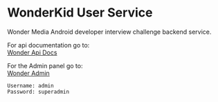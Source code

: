 # WonderKid User Service
Wonder Media Android developer interview challenge backend service.

For api documentation go to:<br/>
[Wonder Api Docs](https://paulodhiambo944.pythonanywhere.com/docs)</br>

For the Admin panel go to:<br/>
[Wonder Admin](https://paulodhiambo944.pythonanywhere.com/admin)</br>

``Username: admin``<br/>
``Password: superadmin``</br>
